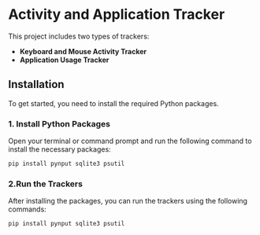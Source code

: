 # Activity and Application Tracker

This project includes two types of trackers:
- **Keyboard and Mouse Activity Tracker**
- **Application Usage Tracker**

## Installation

To get started, you need to install the required Python packages.

### 1. Install Python Packages

Open your terminal or command prompt and run the following command to install the necessary packages:

```bash
pip install pynput sqlite3 psutil
```

### 2.Run the Trackers

After installing the packages, you can run the trackers using the following commands:

```bash
pip install pynput sqlite3 psutil
```
